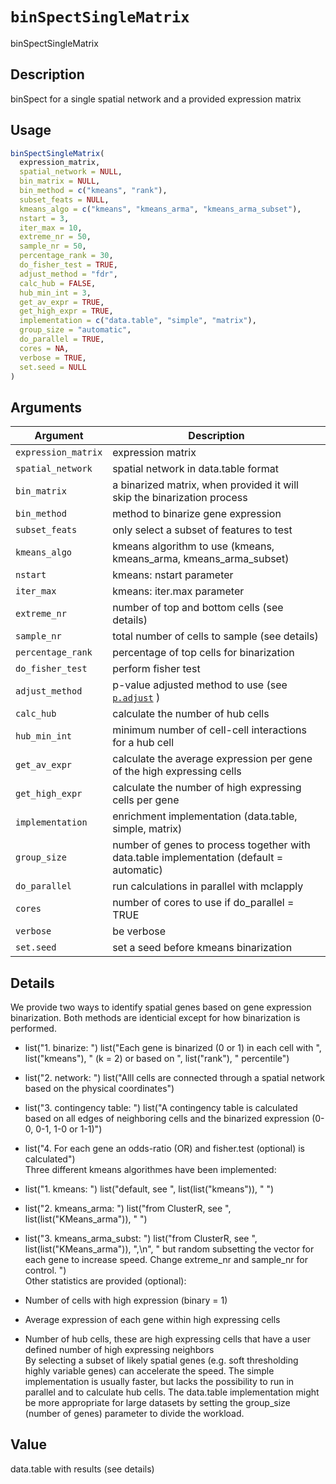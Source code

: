# `binSpectSingleMatrix`

binSpectSingleMatrix


## Description

binSpect for a single spatial network and a provided expression matrix


## Usage

```r
binSpectSingleMatrix(
  expression_matrix,
  spatial_network = NULL,
  bin_matrix = NULL,
  bin_method = c("kmeans", "rank"),
  subset_feats = NULL,
  kmeans_algo = c("kmeans", "kmeans_arma", "kmeans_arma_subset"),
  nstart = 3,
  iter_max = 10,
  extreme_nr = 50,
  sample_nr = 50,
  percentage_rank = 30,
  do_fisher_test = TRUE,
  adjust_method = "fdr",
  calc_hub = FALSE,
  hub_min_int = 3,
  get_av_expr = TRUE,
  get_high_expr = TRUE,
  implementation = c("data.table", "simple", "matrix"),
  group_size = "automatic",
  do_parallel = TRUE,
  cores = NA,
  verbose = TRUE,
  set.seed = NULL
)
```


## Arguments

Argument      |Description
------------- |----------------
`expression_matrix`     |     expression matrix
`spatial_network`     |     spatial network in data.table format
`bin_matrix`     |     a binarized matrix, when provided it will skip the binarization process
`bin_method`     |     method to binarize gene expression
`subset_feats`     |     only select a subset of features to test
`kmeans_algo`     |     kmeans algorithm to use (kmeans, kmeans_arma, kmeans_arma_subset)
`nstart`     |     kmeans: nstart parameter
`iter_max`     |     kmeans: iter.max parameter
`extreme_nr`     |     number of top and bottom cells (see details)
`sample_nr`     |     total number of cells to sample (see details)
`percentage_rank`     |     percentage of top cells for binarization
`do_fisher_test`     |     perform fisher test
`adjust_method`     |     p-value adjusted method to use (see [`p.adjust`](#p.adjust) )
`calc_hub`     |     calculate the number of hub cells
`hub_min_int`     |     minimum number of cell-cell interactions for a hub cell
`get_av_expr`     |     calculate the average expression per gene of the high expressing cells
`get_high_expr`     |     calculate the number of high expressing cells  per gene
`implementation`     |     enrichment implementation (data.table, simple, matrix)
`group_size`     |     number of genes to process together with data.table implementation (default = automatic)
`do_parallel`     |     run calculations in parallel with mclapply
`cores`     |     number of cores to use if do_parallel = TRUE
`verbose`     |     be verbose
`set.seed`     |     set a seed before kmeans binarization


## Details

We provide two ways to identify spatial genes based on gene expression binarization.
 Both methods are identicial except for how binarization is performed.
   

*  list("1. binarize: ") list("Each gene is binarized (0 or 1) in each cell with ", list("kmeans"), " (k = 2) or based on ", list("rank"), " percentile")   

*  list("2. network: ") list("Alll cells are connected through a spatial network based on the physical coordinates")   

*  list("3. contingency table: ") list("A contingency table is calculated based on all edges of neighboring cells and the binarized expression (0-0, 0-1, 1-0 or 1-1)")   

*  list("4. For each gene an odds-ratio (OR) and fisher.test (optional) is calculated")  
 Three different kmeans algorithmes have been implemented:
   

*  list("1. kmeans: ") list("default, see ", list(list("kmeans")), " ")   

*  list("2. kmeans_arma: ") list("from ClusterR, see ", list(list("KMeans_arma")), " ")   

*  list("3. kmeans_arma_subst: ") list("from ClusterR, see ", list(list("KMeans_arma")), ",\n", "   but random subsetting the vector for each gene to increase speed. Change extreme_nr and sample_nr for control.  ")  
 Other statistics are provided (optional):
   

*  Number of cells with high expression (binary = 1)   

*  Average expression of each gene within high expressing cells    

*  Number of hub cells, these are high expressing cells that have a user defined number of high expressing neighbors  
 By selecting a subset of likely spatial genes (e.g. soft thresholding highly variable genes) can accelerate the speed.
 The simple implementation is usually faster, but lacks the possibility to run in parallel and to calculate hub cells.
 The data.table implementation might be more appropriate for large datasets by setting the group_size (number of genes) parameter to divide the workload.


## Value

data.table with results (see details)


